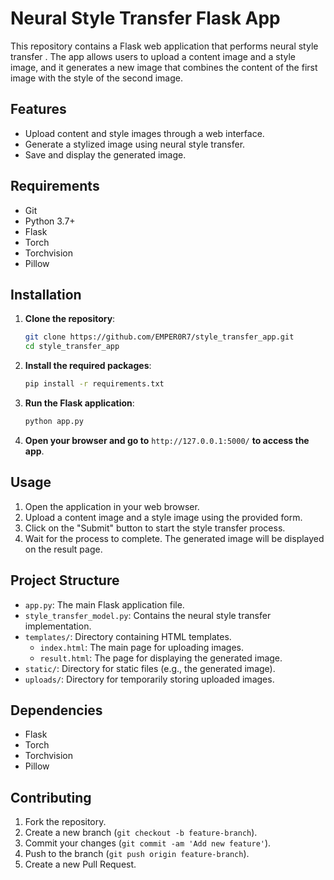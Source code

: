 # Neural Style Transfer Flask App

This repository contains a Flask web application that performs neural style transfer . The app allows users to upload a content image and a style image, and it generates a new image that combines the content of the first image with the style of the second image.

## Features
- Upload content and style images through a web interface.
- Generate a stylized image using neural style transfer.
- Save and display the generated image.

## Requirements
- Git
- Python 3.7+
- Flask
- Torch
- Torchvision
- Pillow

## Installation

1. **Clone the repository**:
    ```sh
    git clone https://github.com/EMPER0R7/style_transfer_app.git
    cd style_transfer_app
    ```

2. **Install the required packages**:
    ```sh
    pip install -r requirements.txt
    ```

3. **Run the Flask application**:
    ```sh
    python app.py
    ```

4. **Open your browser and go to** `http://127.0.0.1:5000/` **to access the app**.

## Usage

1. Open the application in your web browser.
2. Upload a content image and a style image using the provided form.
3. Click on the "Submit" button to start the style transfer process.
4. Wait for the process to complete. The generated image will be displayed on the result page.

## Project Structure

- `app.py`: The main Flask application file.
- `style_transfer_model.py`: Contains the neural style transfer implementation.
- `templates/`: Directory containing HTML templates.
  - `index.html`: The main page for uploading images.
  - `result.html`: The page for displaying the generated image.
- `static/`: Directory for static files (e.g., the generated image).
- `uploads/`: Directory for temporarily storing uploaded images.

## Dependencies

- Flask
- Torch
- Torchvision
- Pillow

## Contributing

1. Fork the repository.
2. Create a new branch (`git checkout -b feature-branch`).
3. Commit your changes (`git commit -am 'Add new feature'`).
4. Push to the branch (`git push origin feature-branch`).
5. Create a new Pull Request.


